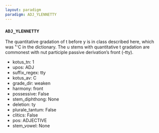 ```yaml
---
layout: paradigm
paradigm: ADJ_YLENNETTY
---
```

### ` ADJ_YLENNETTY `

The quantitative gradation of t before y is in class described here, which was ¹⁻C in the dictionary. The u stems with quantitative t gradation are commonest with nut participle passive derivation’s front (-tty).
* kotus_tn: 1
* upos: ADJ
* suffix_regex: tty
* kotus_av: C
* grade_dir: weaken
* harmony: front
* possessive: False
* stem_diphthong: None
* deletion: ty
* plurale_tantum: False
* clitics: False
* pos: ADJECTIVE
* stem_vowel: None
